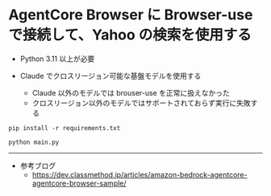 # AgentCore Browser に Browser-use で接続して、Yahoo の検索を使用する


* Python 3.11 以上が必要

* Claude でクロスリージョン可能な基盤モデルを使用する
    - Claude 以外のモデルでは brouser-use を正常に扱えなかった
    - クロスリージョン以外のモデルではサポートされておらず実行に失敗する

```
pip install -r requirements.txt
```

```
python main.py
```

---
* 参考ブログ
  - https://dev.classmethod.jp/articles/amazon-bedrock-agentcore-agentcore-browser-sample/
